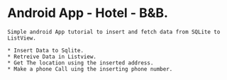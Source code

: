 # Android App - Hotel - B&B.

    Simple android App tutorial to insert and fetch data from SQLite to ListView.
    
    * Insert Data to Sqlite.
    * Retreive Data in Listview.
    * Get The location using the inserted address.
    * Make a phone Call uing the inserting phone number.
